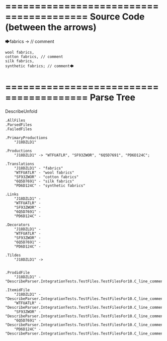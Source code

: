 ========================================
Source Code (between the arrows)
========================================

🡆fabrics -> // comment

	wool fabrics,
	cotton fabrics, // comment
	silk fabrics,
	synthetic fabrics; // comment🡄

========================================
Parse Tree
========================================
DescribeUnfold

    .AllFiles
    .ParsedFiles
    .FailedFiles

    .PrimaryProductions
        "J18DZLD1" 

    .Productions
        "J18DZLD1" -> "WTFUATLR", "SF93ZWOR", "6Q5D7691", "PD6D124C";

    .Translations
        "J18DZLD1" - "fabrics"
        "WTFUATLR" - "wool fabrics"
        "SF93ZWOR" - "cotton fabrics"
        "6Q5D7691" - "silk fabrics"
        "PD6D124C" - "synthetic fabrics"

    .Links
        "J18DZLD1" - 
        "WTFUATLR" - 
        "SF93ZWOR" - 
        "6Q5D7691" - 
        "PD6D124C" - 

    .Decorators
        "J18DZLD1" - 
        "WTFUATLR" - 
        "SF93ZWOR" - 
        "6Q5D7691" - 
        "PD6D124C" - 

    .Tildes
        "J18DZLD1" -> 


    .ProdidFile
        "J18DZLD1" - "DescribeParser.IntegrationTests.TestFiles.TestFilesFor10.C_line_comment.ds"

    .ItemidFile
        "J18DZLD1" - "DescribeParser.IntegrationTests.TestFiles.TestFilesFor10.C_line_comment.ds"
        "WTFUATLR" - "DescribeParser.IntegrationTests.TestFiles.TestFilesFor10.C_line_comment.ds"
        "SF93ZWOR" - "DescribeParser.IntegrationTests.TestFiles.TestFilesFor10.C_line_comment.ds"
        "6Q5D7691" - "DescribeParser.IntegrationTests.TestFiles.TestFilesFor10.C_line_comment.ds"
        "PD6D124C" - "DescribeParser.IntegrationTests.TestFiles.TestFilesFor10.C_line_comment.ds"

